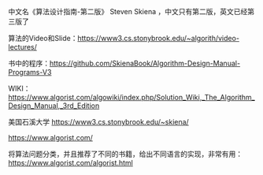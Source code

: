 中文名《算法设计指南-第二版》 Steven Skiena ，中文只有第二版，英文已经第三版了

算法的Video和Slide：https://www3.cs.stonybrook.edu/~algorith/video-lectures/

书中的程序：https://github.com/SkienaBook/Algorithm-Design-Manual-Programs-V3

WIKI：https://www.algorist.com/algowiki/index.php/Solution_Wiki,_The_Algorithm_Design_Manual,_3rd_Edition

美国石溪大学
https://www3.cs.stonybrook.edu/~skiena/

https://www.algorist.com/

将算法问题分类，并且推荐了不同的书籍，给出不同语言的实现，非常有用：https://www.algorist.com/algorist.html